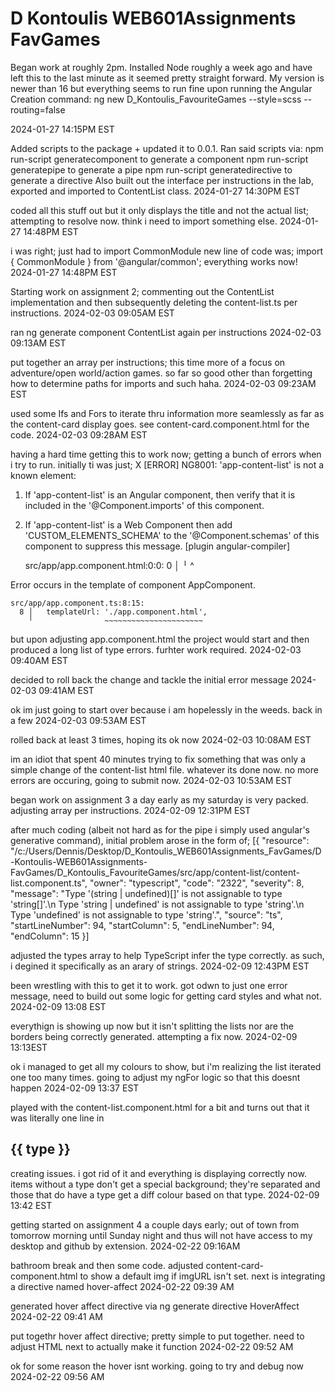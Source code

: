 # D Kontoulis WEB601Assignments FavGames
 
Began work at roughly 2pm.  Installed Node roughly a week ago and have left this to the last minute as it seemed pretty straight forward.  My version is newer than 16
but everything seems to run fine upon running the Angular Creation command:
ng new D_Kontoulis_FavouriteGames --style=scss --routing=false

2024-01-27
14:15PM EST


Added scripts to the package + updated it to 0.0.1.  Ran said scripts via:
npm run-script generatecomponent to generate a component
npm run-script generatepipe to generate a pipe
npm run-script generatedirective to generate a directive
Also built out the interface per instructions in the lab, exported and imported to ContentList class.
2024-01-27
14:30PM EST

coded all this stuff out but it only displays the title and not the actual list; attempting to resolve now. think i need to import something else.
2024-01-27
14:48PM EST

i was right; just had to import CommonModule 
new line of code was; import { CommonModule } from '@angular/common';
everything works now!
2024-01-27
14:48PM EST

Starting work on assignment 2; commenting out the ContentList implementation and then subsequently deleting the content-list.ts per instructions.
2024-02-03
09:05AM EST

ran ng generate component ContentList again per instructions
2024-02-03
09:13AM EST

put together an array per instructions; this time more of a focus on adventure/open world/action games. so far so good other than forgetting how to determine
paths for imports and such haha.
2024-02-03
09:23AM EST

used some Ifs and Fors to iterate thru information more seamlessly as far as the content-card display goes. see content-card.component.html for the code.
2024-02-03
09:28AM EST

having a hard time getting this to work now; getting a bunch of errors when i try to run. initially ti was just;
X [ERROR] NG8001: 'app-content-list' is not a known element:
1. If 'app-content-list' is an Angular component, then verify that it is included in the '@Component.imports' of this component.
2. If 'app-content-list' is a Web Component then add 'CUSTOM_ELEMENTS_SCHEMA' to the '@Component.schemas' of this component to suppress this message. [plugin angular-compiler]

    src/app/app.component.html:0:0:
      0 │ 
        ╵ ^

  Error occurs in the template of component AppComponent.

    src/app/app.component.ts:8:15:
      8 │   templateUrl: './app.component.html',
        ╵                ~~~~~~~~~~~~~~~~~~~~~~

but upon adjusting app.component.html the project would start and then produced a long list of type errors. furhter work required.
2024-02-03
09:40AM EST

decided to roll back the change and tackle the initial error message
2024-02-03
09:41AM EST

ok im just going to start over because i am hopelessly in the weeds. back in a few
2024-02-03
09:53AM EST

rolled back at least 3 times, hoping its ok now
2024-02-03
10:08AM EST

im an idiot that spent 40 minutes trying to fix something that was only a simple change of the content-list html file. whatever its done now. no more errors
are occuring, going to submit now.
2024-02-03
10:53AM EST

began work on assignment 3 a day early as my saturday is very packed. adjusting array per instructions.
2024-02-09
12:31PM EST


after much coding (albeit not hard as for the pipe i simply used angular's generative command), initial problem arose in the form of;
[{
	"resource": "/c:/Users/Dennis/Desktop/D_Kontoulis_WEB601Assignments_FavGames/D-Kontoulis-WEB601Assignments-FavGames/D_Kontoulis_FavouriteGames/src/app/content-list/content-list.component.ts",
	"owner": "typescript",
	"code": "2322",
	"severity": 8,
	"message": "Type '(string | undefined)[]' is not assignable to type 'string[]'.\n  Type 'string | undefined' is not assignable to type 'string'.\n    Type 'undefined' is not assignable to type 'string'.",
	"source": "ts",
	"startLineNumber": 94,
	"startColumn": 5,
	"endLineNumber": 94,
	"endColumn": 15
}]

adjusted the types array to help TypeScript infer the type correctly. as such, i degined it specifically as an arary of strings.
2024-02-09
12:43PM EST

been wrestling with this to get it to work. got odwn to just one error message, need to build out some logic for getting card styles and what not.
2024-02-09
13:08 EST

everythign is showing up now but it isn't splitting the lists nor are the borders being correctly generated. attempting a fix now.
2024-02-09
13:13EST

ok i managed to get all my colours to show, but i'm realizing the list iterated one too many times. going to adjust my ngFor logic so that this doesnt happen
2024-02-09
13:37 EST

played with the content-list.component.html for a bit and turns out that it was literally one line in <h2>{{ type }}</h2> creating issues. i got rid of it
and everything is displaying correctly now. items without a type don't get a special background; they're separated and those that do have a type get a diff colour
based on that type.
2024-02-09
13:42 EST

getting started on assignment 4 a couple days early; out of town from tomorrow morning until Sunday night and thus will not have access to my desktop and github  by extension.
2024-02-22
09:16AM

bathroom break and then some code.  adjusted content-card-component.html to show a default img if imgURL isn't set. next is integrating a directive named hover-affect
2024-02-22
09:39 AM

generated hover affect directive via ng generate directive HoverAffect
2024-02-22
09:41 AM

put togethr hover affect directive; pretty simple to put together. need to adjust HTML next to actually make it function
2024-02-22
09:52 AM

ok for some reason the hover isnt working. going to try and debug now
2024-02-22
09:56 AM